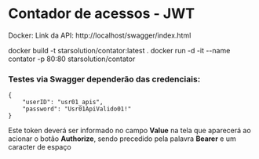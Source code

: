 # Contador de acessos - JWT

Docker:
Link da API: http://localhost/swagger/index.html

docker build -t starsolution/contator:latest .
docker run -d -it --name contator -p 80:80 starsolution/contator


### Testes via Swagger dependerão das credenciais:
````
{
    "userID": "usr01_apis",
    "password": "Usr01ApiValido01!"
}
````
Este token deverá ser informado no campo **Value** 
na tela que aparecerá ao acionar o botão **Authorize**, 
sendo precedido pela palavra **Bearer** e um caracter de espaço

